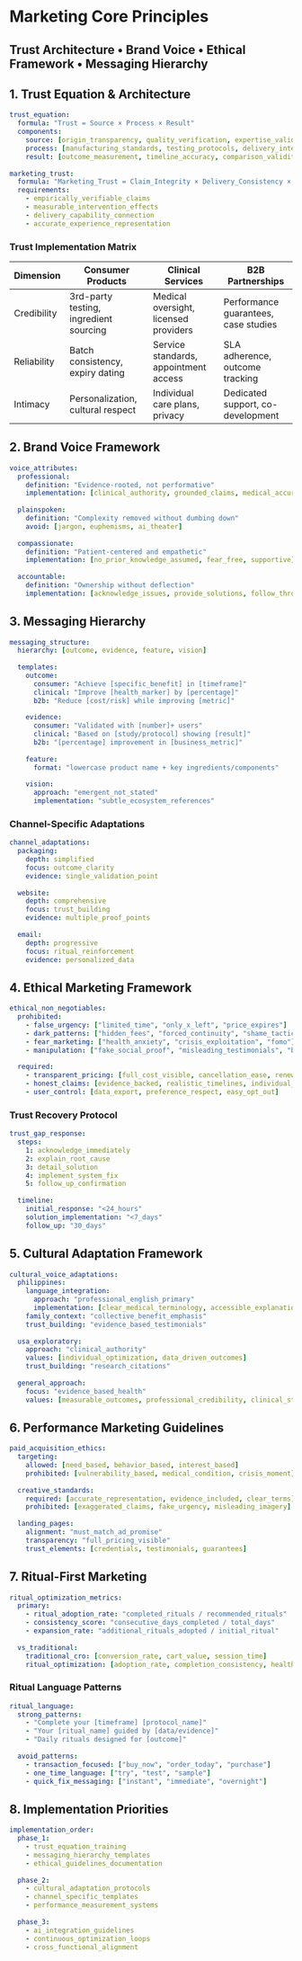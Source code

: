 # Marketing Core Principles
## Trust Architecture • Brand Voice • Ethical Framework • Messaging Hierarchy

## 1. Trust Equation & Architecture

```yaml
trust_equation:
  formula: "Trust = Source × Process × Result"
  components:
    source: [origin_transparency, quality_verification, expertise_validation]
    process: [manufacturing_standards, testing_protocols, delivery_integrity]
    result: [outcome_measurement, timeline_accuracy, comparison_validity]
  
marketing_trust:
  formula: "Marketing_Trust = Claim_Integrity × Delivery_Consistency × Result_Transparency"
  requirements:
    - empirically_verifiable_claims
    - measurable_intervention_effects
    - delivery_capability_connection
    - accurate_experience_representation
```

### Trust Implementation Matrix

| Dimension | Consumer Products | Clinical Services | B2B Partnerships |
|-----------|------------------|-------------------|------------------|
| Credibility | 3rd-party testing, ingredient sourcing | Medical oversight, licensed providers | Performance guarantees, case studies |
| Reliability | Batch consistency, expiry dating | Service standards, appointment access | SLA adherence, outcome tracking |
| Intimacy | Personalization, cultural respect | Individual care plans, privacy | Dedicated support, co-development |

## 2. Brand Voice Framework

```yaml
voice_attributes:
  professional:
    definition: "Evidence-rooted, not performative"
    implementation: [clinical_authority, grounded_claims, medical_accuracy]
  
  plainspoken:
    definition: "Complexity removed without dumbing down"
    avoid: [jargon, euphemisms, ai_theater]
    
  compassionate:
    definition: "Patient-centered and empathetic"
    implementation: [no_prior_knowledge_assumed, fear_free, supportive]
    
  accountable:
    definition: "Ownership without deflection"
    implementation: [acknowledge_issues, provide_solutions, follow_through]
```

## 3. Messaging Hierarchy

```yaml
messaging_structure:
  hierarchy: [outcome, evidence, feature, vision]
  
  templates:
    outcome:
      consumer: "Achieve [specific_benefit] in [timeframe]"
      clinical: "Improve [health_marker] by [percentage]"
      b2b: "Reduce [cost/risk] while improving [metric]"
    
    evidence:
      consumer: "Validated with [number]+ users"
      clinical: "Based on [study/protocol] showing [result]"
      b2b: "[percentage] improvement in [business_metric]"
    
    feature:
      format: "lowercase product name + key ingredients/components"
      
    vision:
      approach: "emergent_not_stated"
      implementation: "subtle_ecosystem_references"
```

### Channel-Specific Adaptations

```yaml
channel_adaptations:
  packaging:
    depth: simplified
    focus: outcome_clarity
    evidence: single_validation_point
    
  website:
    depth: comprehensive
    focus: trust_building
    evidence: multiple_proof_points
    
  email:
    depth: progressive
    focus: ritual_reinforcement
    evidence: personalized_data
```

## 4. Ethical Marketing Framework

```yaml
ethical_non_negotiables:
  prohibited:
    - false_urgency: ["limited_time", "only_x_left", "price_expires"]
    - dark_patterns: ["hidden_fees", "forced_continuity", "shame_tactics"]
    - fear_marketing: ["health_anxiety", "crisis_exploitation", "fomo"]
    - manipulation: ["fake_social_proof", "misleading_testimonials", "bait_switch"]
  
  required:
    - transparent_pricing: [full_cost_visible, cancellation_ease, renewal_clarity]
    - honest_claims: [evidence_backed, realistic_timelines, individual_variation]
    - user_control: [data_export, preference_respect, easy_opt_out]
```

### Trust Recovery Protocol

```yaml
trust_gap_response:
  steps:
    1: acknowledge_immediately
    2: explain_root_cause
    3: detail_solution
    4: implement_system_fix
    5: follow_up_confirmation
  
  timeline: 
    initial_response: "<24_hours"
    solution_implementation: "<7_days"
    follow_up: "30_days"
```

## 5. Cultural Adaptation Framework

```yaml
cultural_voice_adaptations:
  philippines:
    language_integration: 
      approach: "professional_english_primary"
      implementation: [clear_medical_terminology, accessible_explanations]
    family_context: "collective_benefit_emphasis"
    trust_building: "evidence_based_testimonials"
    
  usa_exploratory:
    approach: "clinical_authority"
    values: [individual_optimization, data_driven_outcomes]
    trust_building: "research_citations"
    
  general_approach:
    focus: "evidence_based_health"
    values: [measurable_outcomes, professional_credibility, clinical_standards]
```

## 6. Performance Marketing Guidelines

```yaml
paid_acquisition_ethics:
  targeting:
    allowed: [need_based, behavior_based, interest_based]
    prohibited: [vulnerability_based, medical_condition, crisis_moment]
    
  creative_standards:
    required: [accurate_representation, evidence_included, clear_terms]
    prohibited: [exaggerated_claims, fake_urgency, misleading_imagery]
    
  landing_pages:
    alignment: "must_match_ad_promise"
    transparency: "full_pricing_visible"
    trust_elements: [credentials, testimonials, guarantees]
```

## 7. Ritual-First Marketing

```yaml
ritual_optimization_metrics:
  primary: 
    - ritual_adoption_rate: "completed_rituals / recommended_rituals"
    - consistency_score: "consecutive_days_completed / total_days"
    - expansion_rate: "additional_rituals_adopted / initial_ritual"
    
  vs_traditional:
    traditional_cro: [conversion_rate, cart_value, session_time]
    ritual_optimization: [adoption_rate, completion_consistency, health_outcomes]
```

### Ritual Language Patterns

```yaml
ritual_language:
  strong_patterns:
    - "Complete your [timeframe] [protocol_name]"
    - "Your [ritual_name] guided by [data/evidence]"
    - "Daily rituals designed for [outcome]"
    
  avoid_patterns:
    - transaction_focused: ["buy_now", "order_today", "purchase"]
    - one_time_language: ["try", "test", "sample"]
    - quick_fix_messaging: ["instant", "immediate", "overnight"]
```

## 8. Implementation Priorities

```yaml
implementation_order:
  phase_1:
    - trust_equation_training
    - messaging_hierarchy_templates
    - ethical_guidelines_documentation
    
  phase_2:
    - cultural_adaptation_protocols
    - channel_specific_templates
    - performance_measurement_systems
    
  phase_3:
    - ai_integration_guidelines
    - continuous_optimization_loops
    - cross_functional_alignment
```